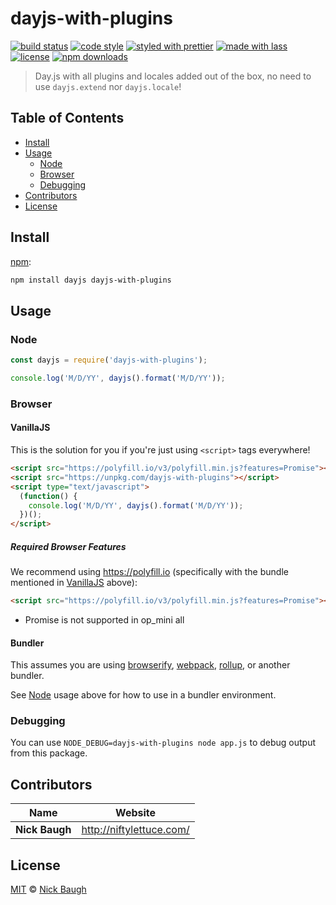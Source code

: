# dayjs-with-plugins

[![build status](https://img.shields.io/travis/com/niftylettuce/dayjs-with-plugins.svg)](https://travis-ci.com/niftylettuce/dayjs-with-plugins)
[![code style](https://img.shields.io/badge/code_style-XO-5ed9c7.svg)](https://github.com/sindresorhus/xo)
[![styled with prettier](https://img.shields.io/badge/styled_with-prettier-ff69b4.svg)](https://github.com/prettier/prettier)
[![made with lass](https://img.shields.io/badge/made_with-lass-95CC28.svg)](https://lass.js.org)
[![license](https://img.shields.io/github/license/niftylettuce/dayjs-with-plugins.svg)](LICENSE)
[![npm downloads](https://img.shields.io/npm/dt/dayjs-with-plugins.svg)](https://npm.im/dayjs-with-plugins)

> Day.js with all plugins and locales added out of the box, no need to use `dayjs.extend` nor `dayjs.locale`!


## Table of Contents

* [Install](#install)
* [Usage](#usage)
  * [Node](#node)
  * [Browser](#browser)
  * [Debugging](#debugging)
* [Contributors](#contributors)
* [License](#license)


## Install

[npm][]:

```sh
npm install dayjs dayjs-with-plugins
```


## Usage

### Node

```js
const dayjs = require('dayjs-with-plugins');

console.log('M/D/YY', dayjs().format('M/D/YY'));
```

### Browser

#### VanillaJS

This is the solution for you if you're just using `<script>` tags everywhere!

```html
<script src="https://polyfill.io/v3/polyfill.min.js?features=Promise"></script>
<script src="https://unpkg.com/dayjs-with-plugins"></script>
<script type="text/javascript">
  (function() {
    console.log('M/D/YY', dayjs().format('M/D/YY'));
  })();
</script>
```

##### Required Browser Features

We recommend using <https://polyfill.io> (specifically with the bundle mentioned in [VanillaJS](#vanillajs) above):

```html
<script src="https://polyfill.io/v3/polyfill.min.js?features=Promise"></script>
```

* Promise is not supported in op\_mini all

#### Bundler

This assumes you are using [browserify][], [webpack][], [rollup][], or another bundler.

See [Node](#node) usage above for how to use in a bundler environment.

### Debugging

You can use `NODE_DEBUG=dayjs-with-plugins node app.js` to debug output from this package.


## Contributors

| Name           | Website                    |
| -------------- | -------------------------- |
| **Nick Baugh** | <http://niftylettuce.com/> |


## License

[MIT](LICENSE) © [Nick Baugh](http://niftylettuce.com/)


##

[npm]: https://www.npmjs.com/

[browserify]: https://github.com/browserify/browserify

[webpack]: https://github.com/webpack/webpack

[rollup]: https://github.com/rollup/rollup
